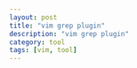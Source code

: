 ```yaml
---
layout: post
title: "vim grep plugin"
description: "vim grep plugin"
category: tool
tags: [vim, tool]
---
```


